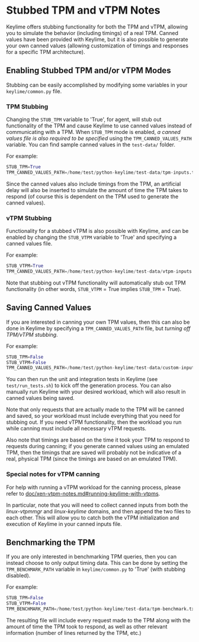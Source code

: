 # Stubbed TPM and vTPM Notes

Keylime offers stubbing functionality for both the TPM and vTPM, allowing you to simulate the behavior (including timings) of a real TPM. Canned values have been provided with Keylime, but it is also possible to generate your own canned values (allowing customization of timings and responses for a specific TPM architecture).  

## Enabling Stubbed TPM and/or vTPM Modes

Stubbing can be easily accomplished by modifying some variables in your `keylime/common.py` file.  

### TPM Stubbing 

Changing the `STUB_TPM` variable to 'True', for agent, will stub out functionality of the TPM and cause Keylime to use canned values instead of communicating with a TPM.  When `STUB_TPM` mode is enabled, *a canned values file is also required to be specified* using the `TPM_CANNED_VALUES_PATH` variable.  You can find sample canned values in the `test-data/` folder.  

For example: 
````python
STUB_TPM=True
TPM_CANNED_VALUES_PATH=/home/test/python-keylime/test-data/tpm-inputs.txt
````

Since the canned values also include timings from the TPM, an artificial delay will also be inserted to simulate the amount of time the TPM takes to respond (of course this is dependent on the TPM used to generate the canned values). 

### vTPM Stubbing

Functionality for a stubbed vTPM is also possible with Keylime, and can be enabled by changing the `STUB_VTPM` variable to 'True' and specifying a canned values file. 

For example: 
````python
STUB_VTPM=True
TPM_CANNED_VALUES_PATH=/home/test/python-keylime/test-data/vtpm-inputs.txt
````

Note that stubbing out vTPM functionality will automatically stub out TPM functionality (in other words, `STUB_VTPM` = True implies `STUB_TPM` = True). 

## Saving Canned Values

If you are interested in canning your own TPM values, then this can also be done in Keylime by specifying a `TPM_CANNED_VALUES_PATH` file, but *turning off TPM/vTPM stubbing*.

For example: 
````python
STUB_TPM=False
STUB_VTPM=False
TPM_CANNED_VALUES_PATH=/home/test/python-keylime/test-data/custom-inputs.txt
````

You can then run the unit and integration tests in Keylime (see `test/run_tests.sh`) to kick off the generation process.  You can also manually run Keylime with your desired workload, which will also result in canned values being saved.  

Note that only requests that are actually made to the TPM will be canned and saved, so your workload must include everything that you need for stubbing out.  If you need vTPM functionality, then the workload you run while canning must include all necessary vTPM requests. 

Also note that timings are based on the time it took your TPM to respond to requests during canning; if you generate canned values using an emulated TPM, then the timings that are saved will probably not be indicative of a real, physical TPM (since the timings are based on an emulated TPM). 

### Special notes for vTPM canning

For help with running a vTPM workload for the canning process, please refer to [doc/xen-vtpm-notes.md#running-keylime-with-vtpms](xen-vtpm-notes.md#running-keylime-with-vtpms). 

In particular, note that you will need to collect canned inputs from both the *linux-vtpmmgr* and *linux-keylime* domains, and then append the two files to each other.  This will allow you to catch both the vTPM initialization and execution of Keylime in your canned inputs file.  

## Benchmarking the TPM

If you are only interested in benchmarking TPM queries, then you can instead choose to only output timing data.  This can be done by setting the `TPM_BENCHMARK_PATH` variable in `keylime/common.py` to 'True' (with stubbing disabled). 

For example: 
````python
STUB_TPM=False
STUB_VTPM=False
TPM_BENCHMARK_PATH=/home/test/python-keylime/test-data/tpm-benchmark.txt
````

The resulting file will include every request made to the TPM along with the amount of time the TPM took to respond, as well as other relevant information (number of lines returned by the TPM, etc.) 
